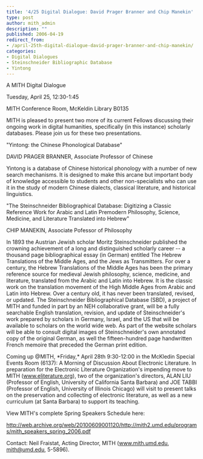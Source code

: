```yaml
---
title: '4/25 Digital Dialogue: David Prager Branner and Chip Manekin'
type: post
author: mith_admin
description: ""
published: 2006-04-19
redirect_from: 
- /april-25th-digital-dialogue-david-prager-branner-and-chip-manekin/
categories:
- Digital Dialogues
- Steinschneider Bibliographic Database
- Yintong
---
```

A MITH Digital Dialogue

Tuesday, April 25, 12:30-1:45

MITH Conference Room, McKeldin Library B0135

MITH is pleased to present two more of its current Fellows discussing their ongoing work in digital humanities, specifically (in this instance) scholarly databases. Please join us for these two presentations.

"Yintong: the Chinese Phonological Database"

DAVID PRAGER BRANNER, Associate Professor of Chinese

Yintong is a database of Chinese historical phonology with a number of new search mechanisms. It is designed to make this arcane but important body of knowledge accessible to students and other non-specialists who can use it in the study of modern Chinese dialects, classical literature, and historical linguistics.

"The Steinschneider Bibliographical Database: Digitizing a Classic Reference Work for Arabic and Latin Premodern Philosophy, Science, Medicine, and Literature Translated into Hebrew"

CHIP MANEKIN, Associate Pofessor of Philosophy

In 1893 the Austrian Jewish scholar Moritz Steinschneider published the crowning achievement of a long and distinguished scholarly career -- a thousand page bibliographical essay (in German) entitled The Hebrew Translations of the Middle Ages, and the Jews as Transmitters. For over a century, the Hebrew Translations of the Middle Ages has been the primary reference source for medieval Jewish philosophy, science, medicine, and literature, translated from the Arabic and Latin into Hebrew. It is the classic work on the translation movement of the High Middle Ages from Arabic and Latin into Hebrew. Over a century old, it has never been translated, revised, or updated. The Steinschneider Bibliographical Database (SBD), a project of MITH and funded in part by an NEH collaborative grant, will be a fully searchable English translation, revision, and update of Steinschneider's work prepared by scholars in Germany, Israel, and the US that will be available to scholars on the world wide web. As part of the website scholars will be able to consult digital images of Steinschneider's own annotated copy of the original German, as well the fifteen-hundred page handwritten French memoire that preceded the German print edition.

Coming up @MITH, \*Friday,\* April 28th 9:30-12:00 in the McKledin Special Events Room (6137): A Morning of Discussion About Electronic Literature. In preparation for the Electronic Literature Organization's impending move to MITH (www.eliterature.org), two of the organization's directors, ALAN LIU (Professor of English, University of California Santa Barbara) and JOE TABBI (Professor of English, University of Illinois Chicago) will visit to present talks on the preservation and collecting of electronic literature, as well as a new curriculum (at Santa Barbara) to support its teaching.

View MITH's complete Spring Speakers Schedule here:

http://web.archive.org/web/20100609001120/http://mith2.umd.edu/programs/mith_speakers_spring_2006.pdf

Contact: Neil Fraistat, Acting Director, MITH (www.mith.umd.edu, mith@umd.edu, 5-5896).
